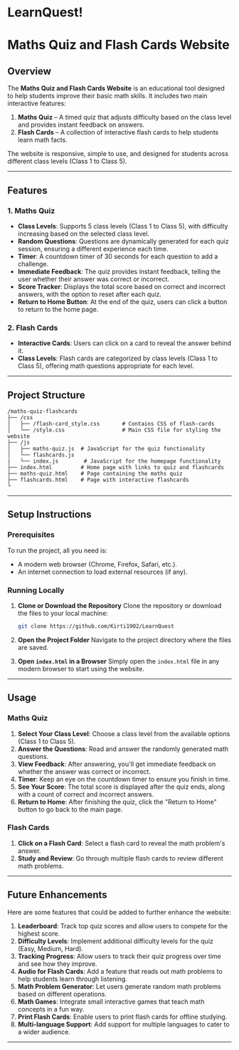 # LearnQuest!

# Maths Quiz and Flash Cards Website

## Overview

The **Maths Quiz and Flash Cards Website** is an educational tool designed to help students improve their basic math skills. It includes two main interactive features:
1. **Maths Quiz** – A timed quiz that adjusts difficulty based on the class level and provides instant feedback on answers.
2. **Flash Cards** – A collection of interactive flash cards to help students learn math facts.

The website is responsive, simple to use, and designed for students across different class levels (Class 1 to Class 5).

---

## Features

### 1. Maths Quiz
- **Class Levels**: Supports 5 class levels (Class 1 to Class 5), with difficulty increasing based on the selected class level.
- **Random Questions**: Questions are dynamically generated for each quiz session, ensuring a different experience each time.
- **Timer**: A countdown timer of 30 seconds for each question to add a challenge.
- **Immediate Feedback**: The quiz provides instant feedback, telling the user whether their answer was correct or incorrect.
- **Score Tracker**: Displays the total score based on correct and incorrect answers, with the option to reset after each quiz.
- **Return to Home Button**: At the end of the quiz, users can click a button to return to the home page.

### 2. Flash Cards
- **Interactive Cards**: Users can click on a card to reveal the answer behind it.
- **Class Levels**: Flash cards are categorized by class levels (Class 1 to Class 5), offering math questions appropriate for each level.

---

## Project Structure

```
/maths-quiz-flashcards
├── /css
│   ├── /flash-card_style.css       # Contains CSS of flash-cards
│   └── /style.css                  # Main CSS file for styling the website
├── /js
│   ├── maths-quiz.js  # JavaScript for the quiz functionality
│   └── flashcards.js 
|   └── index.js        # JavaScript for the homepage functionality
├── index.html         # Home page with links to quiz and flashcards
├── maths-quiz.html    # Page containing the maths quiz
├── flashcards.html    # Page with interactive flashcards
└          
```

---

## Setup Instructions

### Prerequisites

To run the project, all you need is:
- A modern web browser (Chrome, Firefox, Safari, etc.).
- An internet connection to load external resources (if any).

### Running Locally

1. **Clone or Download the Repository**
   Clone the repository or download the files to your local machine:

   ```bash
   git clone https://github.com/Kirti1902/LearnQuest
   ```

2. **Open the Project Folder**
   Navigate to the project directory where the files are saved.

3. **Open `index.html` in a Browser**
   Simply open the `index.html` file in any modern browser to start using the website.

---

## Usage

### Maths Quiz
1. **Select Your Class Level**: Choose a class level from the available options (Class 1 to Class 5).
2. **Answer the Questions**: Read and answer the randomly generated math questions.
3. **View Feedback**: After answering, you'll get immediate feedback on whether the answer was correct or incorrect.
4. **Timer**: Keep an eye on the countdown timer to ensure you finish in time.
5. **See Your Score**: The total score is displayed after the quiz ends, along with a count of correct and incorrect answers.
6. **Return to Home**: After finishing the quiz, click the "Return to Home" button to go back to the main page.

### Flash Cards
1. **Click on a Flash Card**: Select a flash card to reveal the math problem's answer.
2. **Study and Review**: Go through multiple flash cards to review different math problems.

---

## Future Enhancements

Here are some features that could be added to further enhance the website:

1. **Leaderboard**: Track top quiz scores and allow users to compete for the highest score.
2. **Difficulty Levels**: Implement additional difficulty levels for the quiz (Easy, Medium, Hard).
3. **Tracking Progress**: Allow users to track their quiz progress over time and see how they improve.
4. **Audio for Flash Cards**: Add a feature that reads out math problems to help students learn through listening.
5. **Math Problem Generator**: Let users generate random math problems based on different operations.
6. **Math Games**: Integrate small interactive games that teach math concepts in a fun way.
7. **Print Flash Cards**: Enable users to print flash cards for offline studying.
8. **Multi-language Support**: Add support for multiple languages to cater to a wider audience.

---
